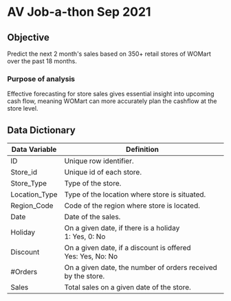 # AV Job-a-thon Sep 2021
## Objective
Predict the next 2 month's sales based on 350+ retail stores of WOMart over the past 18 months. 

### Purpose of analysis
Effective forecasting for store sales gives essential insight into upcoming cash flow, meaning WOMart can more accurately plan the cashflow at the store level.


## Data Dictionary
| Data Variable |  Definition |
|---------------| ----------- |
| ID | Unique row identifier. |
| Store_id | Unique id of each store. |
| Store_Type | Type of the store. |
| Location_Type | Type of the location where store is situated. |
| Region_Code | Code of the region where store is located. |
| Date | Date of the sales. |
| Holiday | On a given date, if there is a holiday <br> 1: Yes, 0: No |
| Discount | On a given date, if a discount is offered <br> Yes: Yes, No: No |
| #Orders | On a given date, the number of orders received by the store. |
| Sales | Total sales on a given date of the store. |
